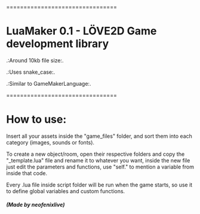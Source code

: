 ================================

# LuaMaker 0.1 - LÖVE2D Game development library



.:Around 10kb file size:.

.:Uses snake_case:.

.:Similar to GameMakerLanguage:.

================================

# How to use:


Insert all your assets inside the "game_files" folder,
and sort them into each category (images, sounds or fonts).

To create a new object/room, open their respective folders
and copy the "_template.lua" file and rename it to whatever you
want, inside the new file just edit the parameters and functions,
use "self." to mention a variable from inside that code.

Every .lua file inside script folder will be run when the game
starts, so use it to define global variables and custom functions.

##### (Made by neofenixlive)
